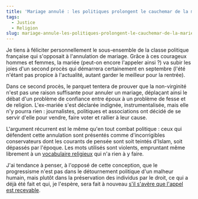 ```yaml
---
title: 'Mariage annulé : les politiques prolongent le cauchemar de la mariée'
tags:
  - Justice
  - Religion
slug: mariage-annule-les-politiques-prolongent-le-cauchemar-de-la-mariee
---
```


Je tiens à féliciter personnellement le sous-ensemble de la classe politique
française qui s'opposait à l'annulation de mariage. Grâce à ces courageux hommes
et femmes, la mariée (peut-on encore l'appeler ainsi&nbsp;?) va subir les joies
d'un second procès qui démarrera certainement en septembre (l'été n'étant pas
propice à l'actualité, autant garder le meilleur pour la rentrée).

Dans ce second procès, le parquet tentera de prouver que la non-virginité n'est
pas une raison suffisante pour annuler un mariage, déplaçant ainsi le débat d'un
problème de confiance entre époux à un problème de fesse et de religion.
L'ex-mariée s'est déclarée indignée, instrumentalisée, mais elle n'y pourra
rien&nbsp;: journalistes, politiques et associations ont décidé de se servir
d'elle pour vendre, faire voter et rallier à leur cause.

L'argument récurrent est le même qu'en tout combat politique&nbsp;: ceux qui
défendent cette annulation sont présentés comme d'incorrigibles conservateurs
dont les courants de pensée sont soit teintés d'Islam, soit dépassés par
l'époque. Les mots utilisés sont violents, empruntant même librement à un
[vocabulaire religieux](https://fr.wikipedia.org/wiki/Fatwa) qui n'a rien à y
faire.

J'ai tendance à penser, à l'opposé de cette conception, que le progressisme
n'est pas dans le détournement politique d'un malheur humain, mais plutôt dans
la préservation des individus par le droit, ce qui a déjà été fait et qui, je
l'espère, sera fait à nouveau
[s'il s'avère que l'appel est recevable](http://www.maitre-eolas.fr/post/2008/06/02/974-affaire-du-mariage-annule-la-chancellerie-demande-au-parquet-general-de-faire-appel).

